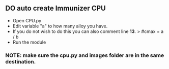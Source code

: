 ## DO auto create Immunizer CPU

- Open CPU.py
- Edit variable "a" to how many alloy you have.
- If you do not wish to do this you can also comment line **13**. > #cmax = a / b
- Run the module

### NOTE: make sure the cpu.py and images folder are in the same destination.
